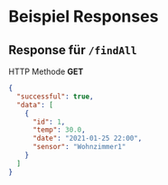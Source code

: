 # Beispiel Responses
## Response für `/findAll`
HTTP Methode **GET**
```json
{
  "successful": true,
  "data": [
    {
      "id": 1,
      "temp": 30.0,
      "date": "2021-01-25 22:00",
      "sensor": "Wohnzimmer1"
    }
  ]
}
```